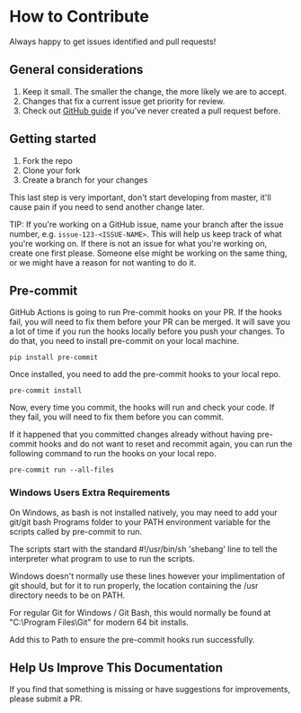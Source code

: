 # How to Contribute

 Always happy to get issues identified and pull requests!

 ## General considerations

 1. Keep it small. The smaller the change, the more likely we are to accept.
 2. Changes that fix a current issue get priority for review.
 3. Check out [GitHub guide][submit-a-pr] if you've never created a pull request before.

 ## Getting started

 1. Fork the repo
 2. Clone your fork
 3. Create a branch for your changes

 This last step is very important, don't start developing from master, it'll cause pain if you need to send another change later.

 TIP: If you're working on a GitHub issue, name your branch after the issue number, e.g. `issue-123-<ISSUE-NAME>`. This will help us keep track of what you're working on. If there is not an issue for what you're working on, create one first please. Someone else might be working on the same thing, or we might have a reason for not wanting to do it.

 ## Pre-commit

 GitHub Actions is going to run Pre-commit hooks on your PR. If the hooks fail, you will need to fix them before your PR can be merged. It will save you a lot of time if you run the hooks locally before you push your changes. To do that, you need to install pre-commit on your local machine.

 ```shell
 pip install pre-commit
 ```

 Once installed, you need to add the pre-commit hooks to your local repo.

 ```shell
 pre-commit install
 ```

 Now, every time you commit, the hooks will run and check your code. If they fail, you will need to fix them before you can commit.

 If it happened that you committed changes already without having pre-commit hooks and do not want to reset and recommit again, you can run the following command to run the hooks on your local repo.

 ```shell
 pre-commit run --all-files
 ```

### Windows Users Extra Requirements

On Windows, as bash is not installed natively, you may need to add your git/git bash Programs folder to your PATH environment variable for the scripts called by pre-commit to run.

The scripts start with the standard #!/usr/bin/sh 'shebang' line to tell the interpreter what program to use to run the scripts.

Windows doesn't normally use these lines however your implimentation of git should, but for it to run properly, the location containing the /usr directory needs to be on PATH.

For regular Git for Windows / Git Bash, this would normally be found at "C:\Program Files\Git" for modern 64 bit installs.

Add this to Path to ensure the pre-commit hooks run successfully.

 ## Help Us Improve This Documentation

 If you find that something is missing or have suggestions for improvements, please submit a PR.

 [submit-a-pr]: https://docs.github.com/en/pull-requests/collaborating-with-pull-requests/proposing-changes-to-your-work-with-pull-requests/creating-a-pull-request
